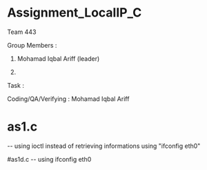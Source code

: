 # Assignment_LocalIP_C
Team 443

Group Members :

1. Mohamad Iqbal Ariff (leader)

2.

Task :

Coding/QA/Verifying : Mohamad Iqbal Ariff

# as1.c
-- using ioctl instead of retrieving informations using "ifconfig eth0"

#as1d.c
-- using ifconfig eth0
